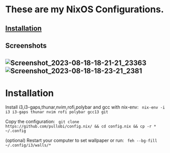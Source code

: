 # These are my NixOS Configurations. 
[Installation](#Installation)
----
## Screenshots
![Screenshot_2023-08-18-18-21-21_23363](https://github.com/pullobi/config.nix/assets/52003948/36c9b907-8ec4-4fb2-80e2-9677db658fe9)
![Screenshot_2023-08-18-18-23-21_2381](https://github.com/pullobi/config.nix/assets/52003948/33058bad-9425-4849-bc06-b5a395109cf0)
----
# Installation

Install i3,i3-gaps,thunar,nvim,rofi,polybar and gcc with nix-env:
``` nix-env -i i3 i3-gaps thunar nvim rofi polybar gcc13 git```

Copy the configuration:
``` git clone https://github.com/pullobi/config.nix/ && cd config.nix && cp -r * ~/.config```

(optional) Restart your computer to set wallpaper or run:
 ``` feh --bg-fill ~/.config/i3/walls/*```
  
